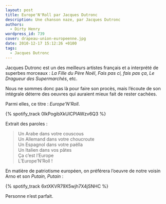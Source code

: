 ```yaml
---
layout: post
title: Europe'N'Roll par Jacques Dutronc
description: Une chanson naze, par Jacques Dutronc
authors:
  - Dirty Henry
wordpress_id: 739
cover: drapeau-union-europeenne.jpg
date: 2010-12-17 15:12:26 +0100
tags:
  - Jacques Dutronc
---
```


Jacques Dutronc est un des meilleurs artistes français et a interprété de
superbes morceaux : _La Fille du Père Noël_, _Fais pas ci, fais pas ça_, _Le
Dragueur des Supermarchés_, etc.

Nous ne sommes donc pas là pour faire son procès, mais l’écoute de son intégrale
déterre des oeuvres qui auraient mieux fait de rester cachées.

Parmi elles, ce titre : _Europe’N’Roll_.

{% spotify_track 0IkPogibXkUlCPlAWzv6Q3 %}

Extrait des paroles :

> Un Arabe dans votre couscous  
> Un Allemand dans votre choucroute  
> Un Espagnol dans votre paëlla  
> Un Italien dans vos pâtes  
> Ça c’est l’Europe  
> L’Europe’N’Roll !

En matière de patriotisme européen, on préférera l’oeuvre de notre voisin Arno
et son *Putain, Putain* :

{% spotify_track 6xtXKVR79X5wjh7X4jSNHC %}

Personne n’est parfait.
